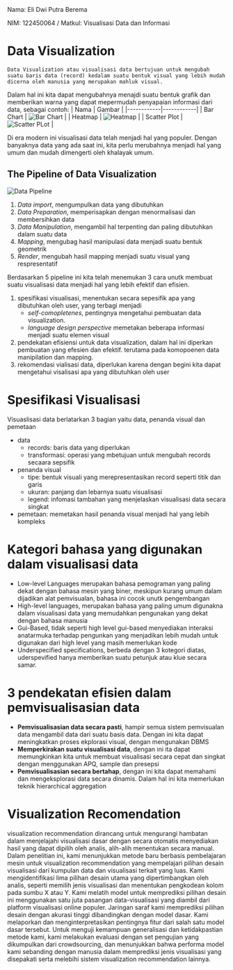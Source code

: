 
<tr>
    <td>Nama: Eli Dwi Putra Berema</td>
</tr>

NIM: 122450064 / Matkul: Visualisasi Data dan Informasi

# Data Visualization
    Data Visualization atau visualisasi data bertujuan untuk mengubah suatu baris data (record) kedalam suatu bentuk visual yang lebih mudah dicerna oleh manusia yang merupakan mahluk visual.
Dalam hal ini kita dapat mengubahnya menajdi suatu bentuk grafik dan memberikan warna yang dapat mepermudah penyapaian informasi dari data, sebagai contoh:
| Nama       | Gambar    |
|------------|------------|
| Bar Chart   | ![Bar Chart](https://datavizproject.com/wp-content/uploads/types/Multiple-Series-3D-Bar-Chart-300x300.png)
   |
| Heatmap  | ![ Heatmap](https://datavizproject.com/wp-content/uploads/types/Heat-Map-300x300.png)   |
|  Scatter Plot  | ![Scatter PLot](https://datavizproject.com/wp-content/uploads/types/Scatter-Plot-300x300.png)  | 

Di era modern ini visualisasi data telah menjadi hal yang populer. Dengan banyaknya data yang ada saat ini, kita perlu merubahnya menjadi hal yang umum dan mudah dimengerti oleh khalayak umum.

## The Pipeline of Data Visualization
![Data Pipeline](https://encrypted-tbn3.gstatic.com/images?q=tbn:ANd9GcSN66C7DM87jjA6LdY8T0UXh5rEcVrh-RTxuKYmUYLQqoJRt5Qr)

1. *Data *import**, mengumpulkan data yang dibutuhkan 
2. *Data Preparation*, memperisapkan dengan menormalisasi dan membersihkan data
3. *Data Manipulation*, mengambil hal terpenting dan paling dibutuhkan dalam suatu data
4. *Mapping*, mengubag hasil manipulasi data menjadi suatu bentuk geometrik
5. *Render*, mengubah hasil mapping menjadi suatu visual yang respresentatif

Berdasarkan 5 pipeline ini kita telah menemukan 3 cara unutk membuat suatu visualisasi data menjadi hal yang lebih efektif dan efisien.
1. spesifikasi visualisasi, menentukan secara sepesifik apa yang dibutuhkan oleh user, yang terbagi menjadi
   - *self-comopletenes*, pentingnya mengetahui pembuatan data visualization.
   - *language design perspective* memetakan beberapa informasi menjadi suatu elemen visual
2. pendekatan efisiensi untuk data visualization, dalam hal ini diperkan pembuatan yang efesien dan efektif. terutama pada komopoenen data manipilation dan mapping.
3. rekomendasi vialisasi data, diperlukan karena dengan begini kita dapat mengetahui visalisasi apa yang dibutuhkan oleh user

# Spesifikasi Visualisasi
Visuaslisasi data berlatarkan 3 bagian yaitu data, penanda visual dan pemetaan
- data
  - records: baris data yang diperlukan
  - transformasi: operasi yang mbetujuan untuk mengubah records secaara sepsifik
- penanda visual
  - tipe: bentuk visuali yang merepresentasikan record seperti titik dan garis
  - ukuran: panjang dan lebarnya suatu visualisasi
  - legend: infomasi tambahan yang menjelaskan visualisasi data secara singkat
- pemetaan: memetakan hasil penanda visual menjadi hal yang lebih kompleks

# Kategori bahasa yang digunakan dalam visualisasi data
- Low-level Languages
  merupakan bahasa pemograman yang paling dekat dengan bahasa mesin yang biner, meskipun kurang umum dalam dijadikan alat pemvisualan, bahasa ini cocok unutk pengembangan
- High-level languages, merupakan bahasa yang paling umum digunakna dalam visualisasi data yang memudahkan pengunakan yang dekat dengan bahasa manusia
- Gui-Based, tidak seperti high level gui-based menyediakan interaksi anatarmuka terhadap pengunkan yang menjadikan lebih mudah untuk digunakan dari high level yang masih memerlukan kode
- Underspecified specifications, berbeda dengan 3 kotegori diatas, uderspevified hanya memberikan suatu petunjuk atau klue secara samar.
  
# 3 pendekatan efisien dalam pemvisualisasian data
- **Pemvisualisasian data secara pasti**, hampir semua sistem pemvisualan data mengambil data dari suatu basis data. Dengan ini kita dapat meningkatkan proses ekplorasi visual, dengan mengunakan DBMS
- **Memperkirakan suatu visualisasi data**, dengan ini ita dapat memungkinkan kita untuk membuat visualisasi secara cepat dan singkat dengan menggunakan APQ, sample dan presepsi
- **Pemvisualisasian secara bertahap**, dengan ini kita dapat memahami dan mengeksplorasi data secara dinamis. Dalam hal ini kita memerlukan teknik hierarchical aggregation

# Visualization Recomendation
visualization recommendation dirancang untuk mengurangi hambatan dalam menjelajahi visualisasi dasar dengan secara otomatis menyediakan hasil yang dapat dipilih oleh analis, alih-alih menentukan secara manual. Dalam penelitian ini, kami menunjukkan metode baru berbasis pembelajaran mesin untuk visualization recommendation yang mempelajari pilihan desain visualisasi dari kumpulan data dan visualisasi terkait yang luas. Kami mengidentifikasi lima pilihan desain utama yang dipertimbangkan oleh analis, seperti memilih jenis visualisasi dan menentukan pengkodean kolom pada sumbu X atau Y. Kami melatih model untuk memprediksi pilihan desain ini menggunakan satu juta pasangan data-visualisasi yang diambil dari platform visualisasi online populer. Jaringan saraf kami memprediksi pilihan desain dengan akurasi tinggi dibandingkan dengan model dasar. Kami melaporkan dan menginterpretasikan pentingnya fitur dari salah satu model dasar tersebut. Untuk menguji kemampuan generalisasi dan ketidakpastian metode kami, kami melakukan evaluasi dengan set pengujian yang dikumpulkan dari crowdsourcing, dan menunjukkan bahwa performa model kami sebanding dengan manusia dalam memprediksi jenis visualisasi yang disepakati serta melebihi sistem visualization recommendation lainnya.